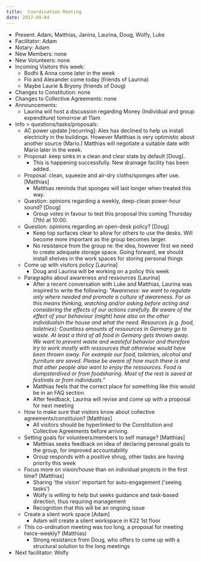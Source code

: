 ```yaml
---
title:  Coordination Meeting
date: 2017-09-04
---
```


- Present: Adam, Matthias, Janina, Laurina, Doug, Wolfy, Luke
- Facilitator: Adam
- Notary: Adam
- New Members: none
- New Volunteers: none
- Incoming Visitors this week:
  - Bodhi & Anna come later in the week
  - Flo and Alexander come today (friends of Laurina)
  - Maybe Laurie & Bryony (friends of Doug)
- Changes to Constitution: none
- Changes to Collective Agreements: none
- Announcements:
  - Laurina will host a discussion regarding Money (Individual and group expenditure) tomorrow at 11am
- Info > questions/tasks/proposals:
  - AC power update [recurring]: Alex has declined to help us install electricity in the buildings. However Matthias is very optimistic about another source (Mario.) Matthias will negotiate a suitable date with Mario later in the week.
  - Proposal: keep sinks in a clean and clear state by default [Doug].
    - This is happening successfully. New drainage facility has been added.
  - Proposal: clean, squeeze and air-dry cloths/sponges after use. [Matthias]
    - Matthias reminds that sponges will last longer when treated this way.
  - Question: opinions regarding a weekly, deep-clean power-hour sound? [Doug]
    - Group votes in favour to test this proposal this coming Thursday (7th) at 10:00.
  - Question: opinions regarding an open-desk policy? [Doug]
    - Keep top surfaces clear to allow for others to use the desks.	Will become more important as the group becomes larger.
    - No resistance from the group re: the idea, however first we need to create adequate storage space. Going forward, we should install shelves in the work spaces for storing personal things
  - Come up with visitors policy [Laurina]
    - Doug and Laurina will be working on a policy this week
  - Paragraphs about awareness and ressources [Laurina]
    - After a recent conversation with Luke and Matthias, Laurina was inspired to write the following: _"Awareness: we want to regulate only where needed and promote a culture of awareness. For us this means thinking, watching and/or asking before acting and considering the effects of our actions carefully. Be aware of the effect of your behaviour (might) have also on the other individualsin the house and what the need.
    Resources (e.g. food, toiletries): Countless amounts of ressources in Germany go to waste. At least a third of all food in Gemany gets thrown away. We want to prevent waste and wasteful behavior and therefore try to work mostly with ressources that otherwise would have been thrown away. For example our food, toiletries, alcohol and furniture are saved. Please be aware of how much there is and that other people also want to enjoy the ressources. Food is dumpsterdived or from foodsharing. Most of the rest is saved at festivals or from individuals."_
    - Matthias feels that the correct place for something like this would be in an FAQ section.
    - After feedback, Laurina will revise and come up with a proposal for next meeting
  - How to make sure that visitors know about collective agreements/constituion? [Matthias]
    - All visitors should be hyperlinked to the Constitution and Collective Agreements before arriving.
  - Setting goals for volunteers/members to self manage? [Matthias]
    - Matthias seeks feedback on idea of declaring perosnal goals to the group, for improved accountability
    - Group responds with a positive shrug, other tasks are having priority this week
  - Focus more on vision/house than on individual projects in the first time? [Matthias]
    - Sharing 'the vision' important for auto-engagement ('seeing tasks')
    - Wolfy is willing to help but seeks guidance and task-based direction, thus requiring management
    - Recognition that this will be an ongoing issue
  - Create a silent work space [Adam]
    - Adam will create a silent workspace in K22 1st floor
  - This co-ordination meeting was too long, a proposal for meeting twice-weekly? (Matthias)
    - Strong resistance from Doug, who offers to come up with a structural solution to the long meetings
- Next facilitator: Wolfy

